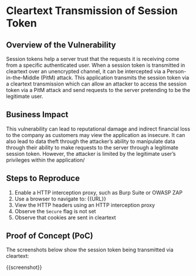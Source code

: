 # Cleartext Transmission of Session Token

## Overview of the Vulnerability

Session tokens help a server trust that the requests it is receiving come from a specific authenticated user. When a session token is transmitted in cleartext over an unencrypted channel, it can be intercepted via a Person-in-the-Middle (PitM) attack. This application transmits the session token via a cleartext transmission which can allow an attacker to access the session token via a PitM attack and send requests to the server pretending to be the legitimate user.

## Business Impact

This vulnerability can lead to reputational damage and indirect financial loss to the company as customers may view the application as insecure. It can also lead to data theft through the attacker’s ability to manipulate data through their ability to make requests to the server through a legitimate session token. However, the attacker is limited by the legitimate user’s privileges within the application/

## Steps to Reproduce

1. Enable a HTTP interception proxy, such as Burp Suite or OWASP ZAP
1. Use a browser to navigate to: {{URL}}
1. View the HTTP headers using an HTTP interception proxy
1. Observe the `Secure` flag is not set
1. Observe that cookies are sent in cleartext

## Proof of Concept (PoC)

The screenshots below show the session token being transmitted via cleartext:

{{screenshot}}
